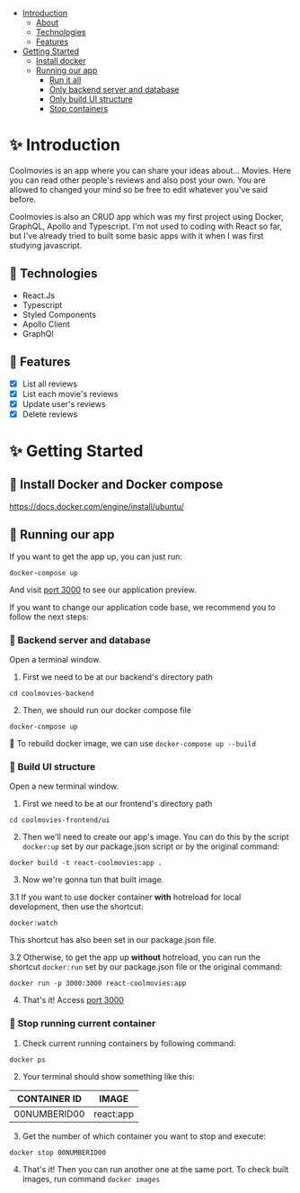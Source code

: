 - [Introduction](#sparkles-introduction)
  - [About](#pushpin-about)
  - [Technologies](#pushpin-technologies)
  - [Features](#pushpin-features)
- [Getting Started](#sparkles-getting-started)
  - [Install docker](#pushpin-install-docker-and-docker-compose)
  - [Running our app](#pushpin-running-our-app)
    - [Run it all](#pushpin-running-our-app)
    - [Only backend server and database](#pushpin-backend-server-and-database)
    - [Only build UI structure](#pushpin-build-ui-structure)
    - [Stop containers](#pushpin-stop-running-current-container)

# :sparkles: Introduction

Coolmovies is an app where you can share your ideas about... Movies. Here you can read other people's reviews and also post your own. You are allowed to changed your mind so be free to edit whatever you've said before.

Coolmovies is also an CRUD app which was my first project using Docker, GraphQL, Apollo and Typescript. I'm not used to coding with React so far, but I've already tried to built some basic apps with it when I was first studying javascript.

## :pushpin: Technologies

- React.Js
- Typescript
- Styled Components
- Apollo Client
- GraphQl

## :pushpin: Features

- [x] List all reviews
- [x] List each movie's reviews
- [x] Update user's reviews
- [x] Delete reviews

# :sparkles: Getting Started

## :pushpin: Install Docker and Docker compose

https://docs.docker.com/engine/install/ubuntu/ 

## :pushpin: Running our app

If you want to get the app up, you can just run:

  `docker-compose up`

And visit [port 3000](http://localhost:3000) to see our application preview.

If you want to change our application code base, we recommend you to follow the next steps:

### :pushpin: Backend server and database

Open a terminal window.

1. First we need to be at our backend's directory path

  `cd coolmovies-backend`

2. Then, we should run our docker compose file

  `docker-compose up`

:mega: To rebuild docker image, we can use `docker-compose up --build`

### :pushpin: Build UI structure

Open a new terminal window.

1. First we need to be at our frontend's directory path

  `cd coolmovies-frontend/ui`

2. Then we'll need to create our app's image. You can do this by the script `docker:up` set by our package.json script or by the original command:

  `docker build -t react-coolmovies:app .`

3. Now we're gonna tun that built image.

3.1 If you want to use docker container **with** hotreload for local development, then use the shortcut:

  `docker:watch`

This shortcut has also been set in our package.json file.

3.2 Otherwise, to get the app up **without** hotreload, you can run the shortcut `docker:run` set by our package.json file or the original command: 

  `docker run -p 3000:3000 react-coolmovies:app`

4. That's it! Access [port 3000](http://localhost:3000)

### :pushpin: Stop running current container

1. Check current running containers by following command:

  `docker ps`

2. Your terminal should show something like this:

| CONTAINER ID |  IMAGE          |
|--------------|-----------------|
| 00NUMBERID00 | react:app       |

3. Get the number of which container you want to stop and execute:

  `docker stop 00NUMBERID00`

4. That's it! Then you can run another one at the same port. To check built images, run command `docker images`